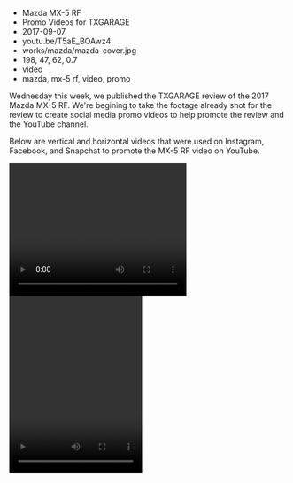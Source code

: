 * Mazda MX-5 RF
* Promo Videos for TXGARAGE
* 2017-09-07
* youtu.be/T5aE_BOAwz4
* works/mazda/mazda-cover.jpg
* 198, 47, 62, 0.7
* video
* mazda, mx-5 rf, video, promo

Wednesday this week, we published the TXGARAGE review of the 2017 Mazda MX-5 RF. We're begining to take the footage already shot for the review to create social media promo videos to help promote the review and the YouTube channel. 

Below are vertical and horizontal videos that were used on Instagram, Facebook, and Snapchat to promote the MX-5 RF video on YouTube.

<video width="320" height="240" controls>
  <source src="/assets/img/works/mazda/Instagram-Horizontal.mp4" type="video/mp4">
  Your browser does not support the video tag.
</video>

<video width="240" height="320" controls>
  <source src="/assets/img/works/mazda/Instagram-Vertical.mp4" type="video/mp4">
  Your browser does not support the video tag.
</video>
